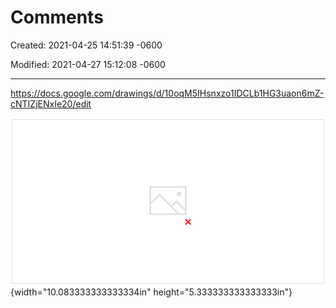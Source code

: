 # Comments

Created: 2021-04-25 14:51:39 -0600

Modified: 2021-04-27 15:12:08 -0600

---

<https://docs.google.com/drawings/d/10oqM5IHsnxzo1IDCLb1HG3uaon6mZ-cNTIZjENxIe20/edit>



![](../../media/Location-Service-Comments-Comments-image1.png){width="10.083333333333334in" height="5.333333333333333in"}



